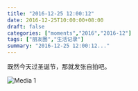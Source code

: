 ```yaml
---
title: "2016-12-25 12:00:12"
date: 2016-12-25T10:00:00+08:00
draft: false
categories: ["moments","2016","2016-12"]
tags: ["朋友圈","生活记录"]
summary: "2016-12-25 12:00:12..."
---
```


既然今天过圣诞节，那就发张自拍吧。

![Media 1](/Moments/photos/2016-12-25/201612251200120.jpg)

